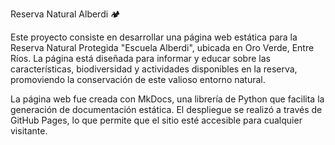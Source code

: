 Reserva Natural Alberdi 🏕

Este proyecto consiste en desarrollar una página web estática para la Reserva Natural Protegida "Escuela Alberdi", ubicada en Oro Verde, Entre Ríos. La página está diseñada para informar y educar sobre las características, biodiversidad y actividades disponibles en la reserva, promoviendo la conservación de este valioso entorno natural.

La página web fue creada con MkDocs, una librería de Python que facilita la generación de documentación estática. El despliegue se realizó a través de GitHub Pages, lo que permite que el sitio esté accesible para cualquier visitante.

